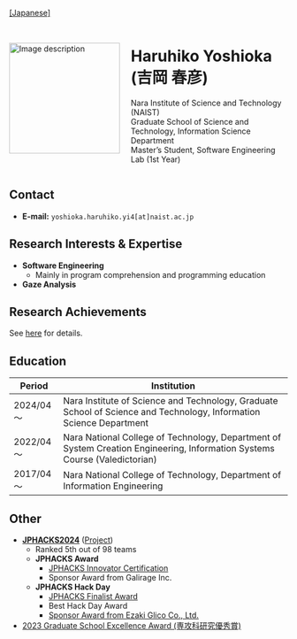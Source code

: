 [[Japanese]](index.md)

<div style="display: flex; align-items: center;">
  <div style="flex: 0 0 auto;">
    <img src="{{ '/images/yoshioka.jpg' | relative_url }}" alt="Image description" style="width: 200px; max-width: 100%; height: auto;">
  </div>
  <div style="flex: 1; padding-left: 20px;">
    <h1>Haruhiko Yoshioka (吉岡 春彦)</h1>
    <p style="word-break: keep-all;">
      Nara Institute of Science and Technology (NAIST)<br>
      Graduate School of Science and Technology, Information Science Department<br>
      Master’s Student, Software Engineering Lab (1st Year)
    </p>
  </div>
</div>

## Contact
- **E-mail:** `yoshioka.haruhiko.yi4[at]naist.ac.jp`

## Research Interests & Expertise
- **Software Engineering**
  - Mainly in program comprehension and programming education
- **Gaze Analysis**

## Research Achievements
See [here](achievements.md) for details.

## Education

| Period    | Institution                                                                                                                |
| --------- | -------------------------------------------------------------------------------------------------------------------------- |
| 2024/04～ | Nara Institute of Science and Technology, Graduate School of Science and Technology, Information Science Department        |
| 2022/04～ | Nara National College of Technology, Department of System Creation Engineering, Information Systems Course (Valedictorian) |
| 2017/04～ | Nara National College of Technology, Department of Information Engineering                                                 |

## Other
- **[JPHACKS2024](https://jphacks.com/2024/)** ([Project](https://github.com/jphacks/os_2407))
  - Ranked 5th out of 98 teams
  - **JPHACKS Award**
    - [JPHACKS Innovator Certification](https://jphacks.com/2024/result/)
    - Sponsor Award from Galirage Inc.
  - **JPHACKS Hack Day**
    - [JPHACKS Finalist Award](https://jphacks.com/information/award-finalists2024/#:~:text=Eventpix(OS_2407%EF%BC%9AEventpix))
    - Best Hack Day Award
    - [Sponsor Award from Ezaki Glico Co., Ltd.](https://www.glico.com/jp/health/contents/JPHACKS_2024/)
- [2023 Graduate School Excellence Award (専攻科研究優秀賞)](https://www.nara-k.ac.jp/life/CAMPUS141.pdf)
